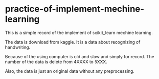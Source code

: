 # practice-of-implement-mechine-learning

This is a simple record of the implement of scikit_learn mechine learning. 

The data is download from kaggle. It is a data about recognizing of handwriting.

Because of the using computer is old and slow and simply for record. The number of the data is delete from 4XXXX to 5XXX.

Also, the data is just an original data without any preprocessing.
